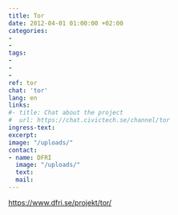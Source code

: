 ```yaml
---
title: Tor
date: 2012-04-01 01:00:00 +02:00
categories:
-
-
tags:
-
-
-
ref: tor
chat: 'tor'
lang: en
links:
#- title: Chat about the project
#  url: https://chat.civictech.se/channel/tor
ingress-text:
excerpt:
image: "/uploads/"
contact:
- name: DFRI
  image: "/uploads/"
  text:
  mail:
---
```


https://www.dfri.se/projekt/tor/
